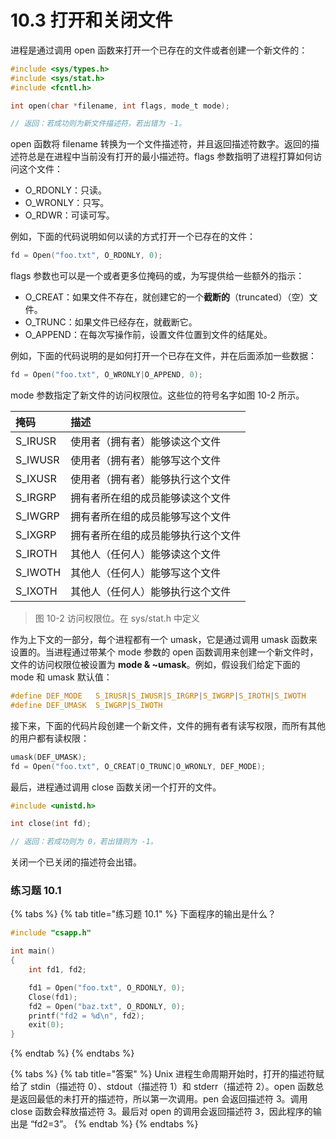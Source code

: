# 10.3 打开和关闭文件

进程是通过调用 open 函数来打开一个已存在的文件或者创建一个新文件的：

```c
#include <sys/types.h>
#include <sys/stat.h>
#include <fcntl.h>

int open(char *filename, int flags, mode_t mode);

// 返回：若成功则为新文件描述符，若出错为 -1。
```

open 函数将 filename 转换为一个文件描述符，并且返回描述符数字。返回的描述符总是在进程中当前没有打开的最小描述符。flags 参数指明了进程打算如何访问这个文件：

* O\_RDONLY：只读。
* O\_WRONLY：只写。
* O\_RDWR：可读可写。

例如，下面的代码说明如何以读的方式打开一个已存在的文件：

```c
fd = Open("foo.txt", O_RDONLY, 0);
```

flags 参数也可以是一个或者更多位掩码的或，为写提供给一些额外的指示：

* O\_CREAT：如果文件不存在，就创建它的一个**截断的**（truncated）（空）文件。
* O\_TRUNC：如果文件已经存在，就截断它。
* O\_APPEND：在每次写操作前，设置文件位置到文件的结尾处。

例如，下面的代码说明的是如何打开一个已存在文件，并在后面添加一些数据：

```c
fd = Open("foo.txt", O_WRONLY|O_APPEND, 0);
```

mode 参数指定了新文件的访问权限位。这些位的符号名字如图 10-2 所示。

| 掩码 | 描述 |
| :--- | :--- |
| S\_IRUSR | 使用者（拥有者）能够读这个文件 |
| S\_IWUSR | 使用者（拥有者）能够写这个文件 |
| S\_IXUSR | 使用者（拥有者）能够执行这个文件 |
| S\_IRGRP | 拥有者所在组的成员能够读这个文件 |
| S\_IWGRP | 拥有者所在组的成员能够写这个文件 |
| S\_IXGRP | 拥有者所在组的成员能够执行这个文件 |
| S\_IROTH | 其他人（任何人）能够读这个文件 |
| S\_IWOTH | 其他人（任何人）能够写这个文件 |
| S\_IXOTH | 其他人（任何人）能够执行这个文件 |

> 图 10-2 访问权限位。在 sys/stat.h 中定义

作为上下文的一部分，每个进程都有一个 umask，它是通过调用 umask 函数来设置的。当进程通过带某个 mode 参数的 open 函数调用来创建一个新文件时，文件的访问权限位被设置为 **mode & ~umask**。例如，假设我们给定下面的 mode 和 umask 默认值：

```c
#define DEF_MODE   S_IRUSR|S_IWUSR|S_IRGRP|S_IWGRP|S_IROTH|S_IWOTH
#define DEF_UMASK  S_IWGRP|S_IWOTH
```

接下来，下面的代码片段创建一个新文件，文件的拥有者有读写权限，而所有其他的用户都有读权限：

```c
umask(DEF_UMASK);
fd = Open("foo.txt", O_CREAT|O_TRUNC|O_WRONLY, DEF_MODE);
```

最后，进程通过调用 close 函数关闭一个打开的文件。

```c
#include <unistd.h>

int close(int fd);

// 返回：若成功则为 0，若出错则为 -1。
```

关闭一个已关闭的描述符会出错。

### 练习题 10.1

{% tabs %}
{% tab title="练习题 10.1" %}
下面程序的输出是什么？

```c
#include "csapp.h"

int main()
{
    int fd1, fd2;

    fd1 = Open("foo.txt", O_RDONLY, 0);
    Close(fd1);
    fd2 = Open("baz.txt", O_RDONLY, 0);
    printf("fd2 = %d\n", fd2);
    exit(0);
}
```
{% endtab %}
{% endtabs %}

{% tabs %}
{% tab title="答案" %}
Unix 进程生命周期开始时，打开的描述符赋给了 stdin（描述符 0）、stdout（描述符 1）和 stderr（描述符 2）。open 函数总是返回最低的未打开的描述符，所以第一次调用。pen 会返回描述符 3。调用 close 函数会释放描述符 3。最后对 open 的调用会返回描述符 3，因此程序的输出是 “fd2=3”。
{% endtab %}
{% endtabs %}

